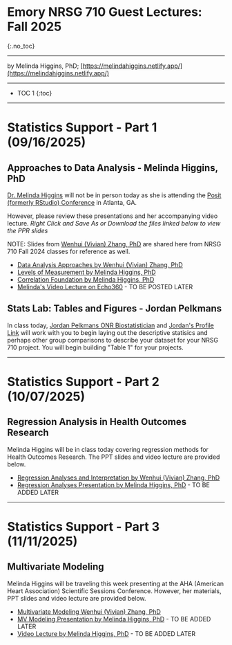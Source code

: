 # Emory NRSG 710 Guest Lectures: Fall 2025
{:.no_toc}

-----

by Melinda Higgins, PhD; [https://melindahiggins.netlify.app/](https://melindahiggins.netlify.app/)

-----

* TOC 1
{:toc}

-----

# Statistics Support - Part 1 (09/16/2025)

## Approaches to Data Analysis - Melinda Higgins, PhD

[Dr. Melinda Higgins](https://melindahiggins.netlify.app/) will not be in person today as she is attending the [Posit (formerly RStudio) Conference](https://posit.co/conference/) in Atlanta, GA.

However, please review these presentations and her accompanying video lecture. _Right Click and Save As or Download the files linked below to view the PPR slides_

NOTE: Slides from [Wenhui (Vivian) Zhang, PhD](https://www.nursing.emory.edu/faculty-staff/wenhui-vivian-zhang) are shared here from NRSG 710 Fall 2024 classes for reference as well.

* [Data Analysis Approaches by Wenhui (Vivian) Zhang, PhD](data_analysis_approaches_N_710_2025.pptx)
* [Levels of Measurement by Melinda Higgins, PhD](Levels_of_Measurement_clarified_MHiggins_May2020.pptx)
* [Correlation Foundation by Melinda Higgins, PhD](MHiggins_CorrelationFoundation_08302020_fix.pptx)
* [Melinda's Video Lecture on Echo360]() - TO BE POSTED LATER

## Stats Lab: Tables and Figures - Jordan Pelkmans

In class today, [Jordan Pelkmans ONR Biostatistician](https://www.nursing.emory.edu/pages/onrstatsdata#Content-Section-5) and [Jordan's Profile Link](https://www.nursing.emory.edu/faculty-staff/jordan-pelkmans) will work with you to begin laying out the descriptive statisics and perhaps other group comparisons to describe your dataset for your NRSG 710 project. You will begin building "Table 1" for your projects.


-----

# Statistics Support - Part 2 (10/07/2025)

## Regression Analysis in Health Outcomes Research

Melinda Higgins will be in class today covering regression methods for Health Outcomes Research. The PPT slides and video lecture are provided below.

* [Regression Analyses and Interpretation by Wenhui (Vivian) Zhang, PhD](Regression_Analysis_Interpretation_2025.pptx)
* [Regression Analyses Presentation by Melinda Higgins, PhD]() - TO BE ADDED LATER

-----

# Statistics Support - Part 3 (11/11/2025)

## Multivariate Modeling

Melinda Higgins will be traveling this week presenting at the AHA (American Heart Association) Scientific Sessions Conference. However, her materials, PPT slides and video lecture are provided below.

* [Multivariate Modeling Wenhui (Vivian) Zhang, PhD](Multivariate_modeling_2025.pptx)
* [MV Modeling Presentation by Melinda Higgins, PhD]() - TO BE ADDED LATER
* [Video Lecture by Melinda Higgins, PhD]() - TO BE ADDED LATER



